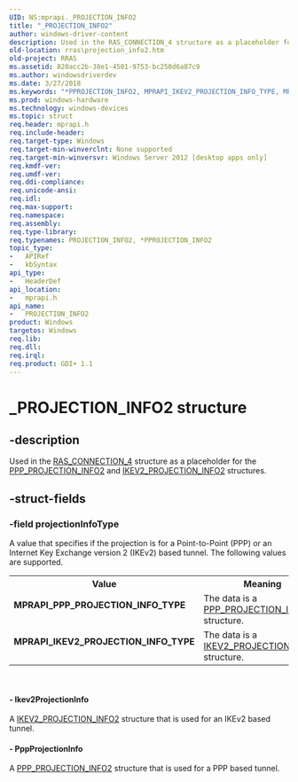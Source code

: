 ```yaml
---
UID: NS:mprapi._PROJECTION_INFO2
title: "_PROJECTION_INFO2"
author: windows-driver-content
description: Used in the RAS_CONNECTION_4 structure as a placeholder for the PPP_PROJECTION_INFO2 and IKEV2_PROJECTION_INFO2 structures.
old-location: rras\projection_info2.htm
old-project: RRAS
ms.assetid: 820acc2b-38e1-4501-9753-bc250d6a87c9
ms.author: windowsdriverdev
ms.date: 3/27/2018
ms.keywords: "*PPROJECTION_INFO2, MPRAPI_IKEV2_PROJECTION_INFO_TYPE, MPRAPI_PPP_PROJECTION_INFO_TYPE, PPROJECTION_INFO2, PPROJECTION_INFO2 structure pointer [RAS], PROJECTION_INFO2, PROJECTION_INFO2 structure [RAS], _PROJECTION_INFO2, mprapi/PPROJECTION_INFO2, mprapi/PROJECTION_INFO2, rras.projection_info2"
ms.prod: windows-hardware
ms.technology: windows-devices
ms.topic: struct
req.header: mprapi.h
req.include-header: 
req.target-type: Windows
req.target-min-winverclnt: None supported
req.target-min-winversvr: Windows Server 2012 [desktop apps only]
req.kmdf-ver: 
req.umdf-ver: 
req.ddi-compliance: 
req.unicode-ansi: 
req.idl: 
req.max-support: 
req.namespace: 
req.assembly: 
req.type-library: 
req.typenames: PROJECTION_INFO2, *PPROJECTION_INFO2
topic_type:
-	APIRef
-	kbSyntax
api_type:
-	HeaderDef
api_location:
-	mprapi.h
api_name:
-	PROJECTION_INFO2
product: Windows
targetos: Windows
req.lib: 
req.dll: 
req.irql: 
req.product: GDI+ 1.1
---
```


# _PROJECTION_INFO2 structure


## -description


Used in the <a href="https://msdn.microsoft.com/b7cd637d-45ad-4e4c-b5b2-e85b142375ff">RAS_CONNECTION_4</a> structure as a placeholder for the <a href="https://msdn.microsoft.com/273af594-66f1-4d51-b597-3f09ee5c66cb">PPP_PROJECTION_INFO2</a> and <a href="https://msdn.microsoft.com/577a276e-e2f4-46d6-ae0b-2ba0f0bac67f">IKEV2_PROJECTION_INFO2</a> structures.


## -struct-fields




### -field projectionInfoType

A value that specifies if the projection is for a Point-to-Point (PPP) or an Internet Key Exchange version 2 (IKEv2) based tunnel. The following values are supported.

<table>
<tr>
<th>Value</th>
<th>Meaning</th>
</tr>
<tr>
<td width="40%"><a id="MPRAPI_PPP_PROJECTION_INFO_TYPE"></a><a id="mprapi_ppp_projection_info_type"></a><dl>
<dt><b>MPRAPI_PPP_PROJECTION_INFO_TYPE</b></dt>
</dl>
</td>
<td width="60%">
The data is a <a href="https://msdn.microsoft.com/273af594-66f1-4d51-b597-3f09ee5c66cb">PPP_PROJECTION_INFO2</a> structure.

</td>
</tr>
<tr>
<td width="40%"><a id="MPRAPI_IKEV2_PROJECTION_INFO_TYPE"></a><a id="mprapi_ikev2_projection_info_type"></a><dl>
<dt><b>MPRAPI_IKEV2_PROJECTION_INFO_TYPE</b></dt>
</dl>
</td>
<td width="60%">
The data is a <a href="https://msdn.microsoft.com/577a276e-e2f4-46d6-ae0b-2ba0f0bac67f">IKEV2_PROJECTION_INFO2</a> structure.

</td>
</tr>
</table>
 


#### - Ikev2ProjectionInfo

A <a href="https://msdn.microsoft.com/577a276e-e2f4-46d6-ae0b-2ba0f0bac67f">IKEV2_PROJECTION_INFO2</a> structure that is used for an IKEv2 based tunnel.


#### - PppProjectionInfo

A <a href="https://msdn.microsoft.com/273af594-66f1-4d51-b597-3f09ee5c66cb">PPP_PROJECTION_INFO2</a> structure that is used for a PPP based tunnel.

